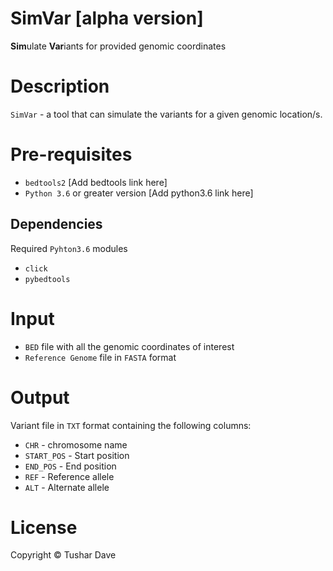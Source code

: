 # SimVar [**alpha** version]

**Sim**ulate **Var**iants for provided genomic coordinates

# Description

`SimVar` - a tool that can simulate the variants for a given genomic location/s.

# Pre-requisites

* `bedtools2` [Add bedtools link here]
* `Python 3.6` or greater version [Add python3.6 link here]

## Dependencies

Required `Pyhton3.6` modules

* `click`
* `pybedtools` 

# Input

* `BED` file with all the genomic coordinates of interest
* `Reference Genome` file in `FASTA` format

# Output

Variant file in `TXT` format containing the following columns:

* `CHR` - chromosome name
* `START_POS` - Start position
* `END_POS` - End position
* `REF` - Reference allele
* `ALT` - Alternate allele

# License

Copyright &copy; Tushar Dave